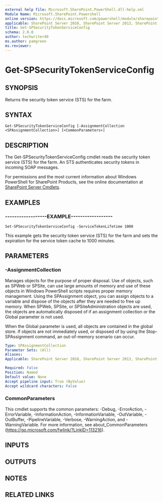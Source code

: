 ```yaml
---
external help file: Microsoft.SharePoint.PowerShell.dll-help.xml
Module Name: Microsoft.SharePoint.Powershell
online version: https://docs.microsoft.com/powershell/module/sharepoint-server/get-spsecuritytokenserviceconfig
applicable: SharePoint Server 2010, SharePoint Server 2013, SharePoint Server 2016, SharePoint Server 2019
title: Get-SPSecurityTokenServiceConfig
schema: 2.0.0
author: techwriter40
ms.author: pamgreen
ms.reviewer:
---
```


# Get-SPSecurityTokenServiceConfig

## SYNOPSIS

Returns the security token service (STS) for the farm.



## SYNTAX

```
Get-SPSecurityTokenServiceConfig [-AssignmentCollection <SPAssignmentCollection>] [<CommonParameters>]
```

## DESCRIPTION
The Get-SPSecurityTokenServiceConfig cmdlet reads the security token service (STS) for the farm.
An STS authenticates security tokens in incoming SOAP messages.

For permissions and the most current information about Windows PowerShell for SharePoint Products, see the online documentation at [SharePoint Server Cmdlets](https://docs.microsoft.com/powershell/sharepoint/sharepoint-server/sharepoint-server-cmdlets).

## EXAMPLES

### ------------------EXAMPLE------------------ 
```
Set-SPSecurityTokenServiceConfig -ServiceTokenLifetime 1000
```

This example gets the security token service (STS) for the farm and sets the expiration for the service token cache to 1000 minutes.

## PARAMETERS

### -AssignmentCollection
Manages objects for the purpose of proper disposal.
Use of objects, such as SPWeb or SPSite, can use large amounts of memory and use of these objects in Windows PowerShell scripts requires proper memory management.
Using the SPAssignment object, you can assign objects to a variable and dispose of the objects after they are needed to free up memory.
When SPWeb, SPSite, or SPSiteAdministration objects are used, the objects are automatically disposed of if an assignment collection or the Global parameter is not used.

When the Global parameter is used, all objects are contained in the global store.
If objects are not immediately used, or disposed of by using the Stop-SPAssignment command, an out-of-memory scenario can occur.

```yaml
Type: SPAssignmentCollection
Parameter Sets: (All)
Aliases: 
Applicable: SharePoint Server 2010, SharePoint Server 2013, SharePoint Server 2016, SharePoint Server 2019

Required: False
Position: Named
Default value: None
Accept pipeline input: True (ByValue)
Accept wildcard characters: False
```

### CommonParameters
This cmdlet supports the common parameters: -Debug, -ErrorAction, -ErrorVariable, -InformationAction, -InformationVariable, -OutVariable, -OutBuffer, -PipelineVariable, -Verbose, -WarningAction, and -WarningVariable. For more information, see about_CommonParameters (https://go.microsoft.com/fwlink/?LinkID=113216).

## INPUTS

## OUTPUTS

## NOTES

## RELATED LINKS

